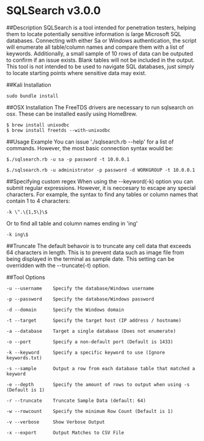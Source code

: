 # SQLSearch v3.0.0

##Description
SQLSearch is a tool intended for penetration testers, helping them to locate potentially sensitive information is large Microsoft SQL databases. Connecting with either Sa or Windows authentication, the script will enumerate all table/column names and compare them with a list of keywords. Additionally, a small sample of 10 rows of data can be outputed to confirm if an issue exists. Blank tables will not be included in the output. This tool is not intended to be used to navigate SQL databases, just simply to locate starting points where sensitive data may exist.

##Kali Installation

```
sudo bundle install
```

##OSX Installation
The FreeTDS drivers are necessary to run sqlsearch on osx. These can be installed easily using HomeBrew.

```
$ brew install unixodbc
$ brew install freetds --with-unixodbc
```

##Usage Example
You can issue './sqlsearch.rb --help' for a list of commands. However, the most basic connection syntax would be:

```
$./sqlsearch.rb -u sa -p password -t 10.0.0.1

$./sqlsearch.rb -u administrator -p password -d WORKGROUP -t 10.0.0.1
```

##Specifying custom regex
When using the --keyword(-k) option you can submit regular expressions. However, it is neccesary to escape any special characters. For example, the syntax to find any tables or column names that contain 1 to 4 characters:

```
-k \^.\{1,5\}\$
```

Or to find all table and column names ending in 'ing'

```
-k ing\$
```

##Truncate
The default behavoir is to truncate any cell data that exceeds 64 characters in length. This is to prevent data such as image file from being displayed in the terminal as sample date. This setting can be overridden with the --truncate(-t) option.


##Tool Options

```
-u --username    Specify the database/Windows username

-p --password    Specify the database/Windows password

-d --domain      Specify the Windows domain

-t --target      Specify the target host (IP address / hostname)

-a --database    Target a single database (Does not enumerate)

-o --port        Specify a non-default port (Default is 1433)

-k --keyword     Specify a specific keyword to use (Ignore keywords.txt)

-s --sample      Output a row from each database table that matched a keyword

-e --depth       Specify the amount of rows to output when using -s (Default is 1)

-r --truncate    Truncate Sample Data (default: 64)

-w --rowcount    Specify the minimum Row Count (Default is 1)

-v --verbose     Show Verbose Output

-x --export      Output Matches to CSV File
```






